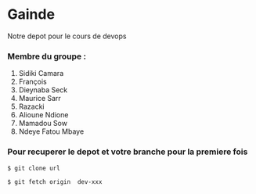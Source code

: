 # Gainde
Notre depot pour le cours de devops

### Membre du groupe :
  1. Sidiki Camara
  2. François
  3. Dieynaba Seck
  4. Maurice Sarr
  5. Razacki
  6. Alioune Ndione
  7. Mamadou Sow
  8. Ndeye Fatou Mbaye

### Pour recuperer le depot et votre branche pour la premiere fois

``$ git clone url``

``$ git fetch origin  dev-xxx``
 

